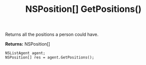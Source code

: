 ﻿---
uid: crmscript_ref_NSListAgent_GetPositions
title: NSPosition[] GetPositions()
intellisense: NSListAgent.GetPositions
keywords: NSListAgent, GetPositions
so.topic: reference
---

Returns all the positions a person could have.


**Returns:** NSPosition[]

```crmscript
NSListAgent agent;
NSPosition[] res = agent.GetPositions();
```

